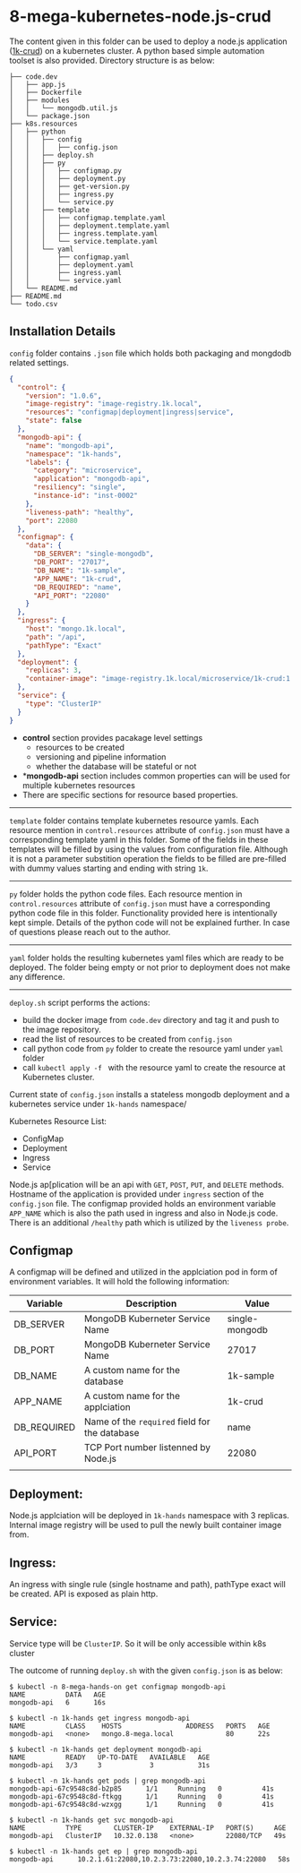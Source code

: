 # 8-mega-kubernetes-node.js-crud

The content given in this folder can be used to deploy a node.js application ([1k-crud](../code.dev)) on a kubernetes cluster.  A python based simple automation toolset is also provided. Directory structure is as below:

```
├── code.dev
│   ├── app.js
│   ├── Dockerfile
│   ├── modules
│   │   └── mongodb.util.js
│   └── package.json
├── k8s.resources
│   ├── python
│   │   ├── config
│   │   │   ├── config.json
│   │   ├── deploy.sh
│   │   ├── py
│   │   │   ├── configmap.py
│   │   │   ├── deployment.py
│   │   │   ├── get-version.py
│   │   │   ├── ingress.py
│   │   │   └── service.py
│   │   ├── template
│   │   │   ├── configmap.template.yaml
│   │   │   ├── deployment.template.yaml
│   │   │   ├── ingress.template.yaml
│   │   │   └── service.template.yaml
│   │   └── yaml
│   │       ├── configmap.yaml
│   │       ├── deployment.yaml
│   │       ├── ingress.yaml
│   │       └── service.yaml
│   └── README.md
├── README.md
└── todo.csv
```
## Installation Details

`config` folder contains  `.json` file which holds both packaging and mongdodb related settings.

```json
{
  "control": {
    "version": "1.0.6",
    "image-registry": "image-registry.1k.local",
    "resources": "configmap|deployment|ingress|service",
    "state": false
  },
  "mongodb-api": {
    "name": "mongodb-api",
    "namespace": "1k-hands",
    "labels": {
      "category": "microservice",
      "application": "mongodb-api",
      "resiliency": "single",
      "instance-id": "inst-0002"
    },
    "liveness-path": "healthy",
    "port": 22080
  },
  "configmap": {
    "data": {
      "DB_SERVER": "single-mongodb",
      "DB_PORT": "27017",
      "DB_NAME": "1k-sample",
      "APP_NAME": "1k-crud",
      "DB_REQUIRED": "name",
      "API_PORT": "22080"
    }
  },
  "ingress": {
    "host": "mongo.1k.local",
    "path": "/api",
    "pathType": "Exact"
  },
  "deployment": {
    "replicas": 3,
    "container-image": "image-registry.1k.local/microservice/1k-crud:1.0.6"
  },
  "service": {
    "type": "ClusterIP"
  }
}
```
- **control** section provides pacakage level settings
  - resources to be created
  - versioning and pipeline information
  - whether the database will be stateful or not
- ***mongodb-api** section includes common properties can will be used for multiple kubernetes resources
- There are specific sections for resource based properties.
---
`template` folder contains template kubernetes resource yamls. Each resource mention in `control.resources` attribute of `config.json` must have a corresponding template yaml in this folder.
Some of the fields in these templates will be filled by using the values from configuration file. Although it is not a parameter substition operation the fields to be filled are pre-filled with dummy values starting and ending with string `1k`.

---

`py` folder holds the python code files. Each resource mention in `control.resources` attribute of `config.json` must have a corresponding python code file in this folder. Functionality provided here is intentionally kept simple. Details of the python code will not be explained further. In case of questions please reach out to the author.

---

`yaml` folder holds the resulting kubernetes yaml files which are ready to be deployed. The folder being empty or not prior to deployment does not make any difference.

--- 

`deploy.sh` script performs the actions:
- build the docker image from `code.dev` directory and tag it and push to the image repository.
- read the list of resources to be created from `config.json`
- call python code from `py` folder to create the resource yaml under `yaml` folder
- call `kubectl apply -f ` with the resource yaml to create the resource at Kubernetes cluster.

Current state of `config.json` installs a stateless mongodb deployment and a kubernetes service under `1k-hands` namespace/

Kubernetes Resource List:

* ConfigMap 
* Deployment
* Ingress
* Service

Node.js ap[plication will be an api with `GET`, `POST`, `PUT`, and `DELETE` methods. Hostname of the application is provided under `ingress` section of the `config.json` file. The configmap provided holds an environment variable `APP_NAME` which is also the path used in ingress and also in Node.js code. There is an additional `/healthy` path which is utilized by the `liveness probe`.

## Configmap
A configmap will be defined and utilized in the applciation pod in form of environment variables. It will hold the following information:

| Variable| Description| Value|
|-|-|-|
|DB_SERVER|MongoDB Kuberneter Service Name|single-mongodb|
|DB_PORT|MongoDB Kuberneter Service Name|27017|
|DB_NAME|A custom name for the database|1k-sample|
|APP_NAME|A custom name for the applciation|1k-crud|
|DB_REQUIRED|Name of the `required` field for the database|name|
|API_PORT|TCP Port number listenned by Node.js|22080|
||||

## Deployment:
Node.js applciation will be deployed in `1k-hands` namespace with 3 replicas. Internal image registry will be used to pull the newly built container image from.

## Ingress:
An ingress with single rule (single hostname and path), pathType exact will be created. API is exposed as plain http.

## Service:
Service type will be `ClusterIP`. So it will be only accessible within k8s cluster

The outcome of running `deploy.sh` with the given `config.json` is as below:

```shell
$ kubectl -n 8-mega-hands-on get configmap mongodb-api         
NAME          DATA   AGE
mongodb-api   6      16s

$ kubectl -n 1k-hands get ingress mongodb-api  
NAME          CLASS    HOSTS                ADDRESS   PORTS   AGE
mongodb-api   <none>   mongo.8-mega.local             80      22s

$ kubectl -n 1k-hands get deployment mongodb-api
NAME          READY   UP-TO-DATE   AVAILABLE   AGE
mongodb-api   3/3     3            3           31s

$ kubectl -n 1k-hands get pods | grep mongodb-api
mongodb-api-67c9548c8d-b2p85      1/1     Running   0          41s
mongodb-api-67c9548c8d-ftkgg      1/1     Running   0          41s
mongodb-api-67c9548c8d-wzxgg      1/1     Running   0          41s

$ kubectl -n 1k-hands get svc mongodb-api        
NAME          TYPE        CLUSTER-IP    EXTERNAL-IP   PORT(S)     AGE
mongodb-api   ClusterIP   10.32.0.138   <none>        22080/TCP   49s

$ kubectl -n 1k-hands get ep | grep mongodb-api
mongodb-api      10.2.1.61:22080,10.2.3.73:22080,10.2.3.74:22080   58s
```
